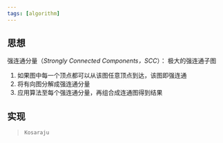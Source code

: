 ```yaml
---
tags: [algorithm]
---
```


## 思想

强连通分量（_Strongly Connected Components，SCC_）： 极大的强连通子图

1. 如果图中每一个顶点都可以从该图任意顶点到达，该图即强连通
2. 将有向图分解成强连通分量
3. 应用算法至每个强连通分量，再组合成连通图得到结果

## 实现

> `Kosaraju`  

